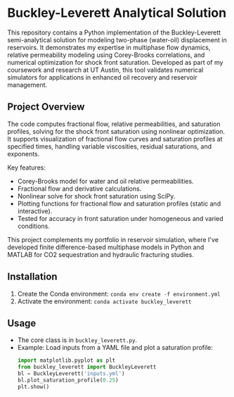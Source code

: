 # Buckley-Leverett Analytical Solution

This repository contains a Python implementation of the Buckley-Leverett semi-analytical solution for modeling two-phase (water-oil) displacement in reservoirs. It demonstrates my expertise in multiphase flow dynamics, relative permeability modeling using Corey-Brooks correlations, and numerical optimization for shock front saturation. Developed as part of my coursework and research at UT Austin, this tool validates numerical simulators for applications in enhanced oil recovery and reservoir management.

## Project Overview
The code computes fractional flow, relative permeabilities, and saturation profiles, solving for the shock front saturation using nonlinear optimization. It supports visualization of fractional flow curves and saturation profiles at specified times, handling variable viscosities, residual saturations, and exponents.

Key features:
- Corey-Brooks model for water and oil relative permeabilities.
- Fractional flow and derivative calculations.
- Nonlinear solve for shock front saturation using SciPy.
- Plotting functions for fractional flow and saturation profiles (static and interactive).
- Tested for accuracy in front saturation under homogeneous and varied conditions.

This project complements my portfolio in reservoir simulation, where I've developed finite difference-based multiphase models in Python and MATLAB for CO2 sequestration and hydraulic fracturing studies.

## Installation
1. Create the Conda environment: `conda env create -f environment.yml`
2. Activate the environment: `conda activate buckley_leverett`

## Usage
- The core class is in `buckley_leverett.py`.
- Example: Load inputs from a YAML file and plot a saturation profile:
  ```python
  import matplotlib.pyplot as plt
  from buckley_leverett import BuckleyLeverett
  bl = BuckleyLeverett('inputs.yml')
  bl.plot_saturation_profile(0.25)
  plt.show()